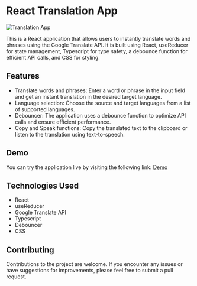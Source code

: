 # React Translation App

![Translation App](https://i.postimg.cc/7ZQcRQHz/google-Translate.png)

This is a React application that allows users to instantly translate words and phrases using the Google Translate API. It is built using React, useReducer for state management, Typescript for type safety, a debounce function for efficient API calls, and CSS for styling.

## Features

- Translate words and phrases: Enter a word or phrase in the input field and get an instant translation in the desired target language.
- Language selection: Choose the source and target languages from a list of supported languages.
- Debouncer: The application uses a debounce function to optimize API calls and ensure efficient performance.
- Copy and Speak functions: Copy the translated text to the clipboard or listen to the translation using text-to-speech.

## Demo

You can try the application live by visiting the following link: [Demo](https://google-translate-iota.vercel.app/)

## Technologies Used

- React
- useReducer
- Google Translate API
- Typescript
- Debouncer
- CSS

## Contributing

Contributions to the project are welcome. If you encounter any issues or have suggestions for improvements, please feel free to submit a pull request.
